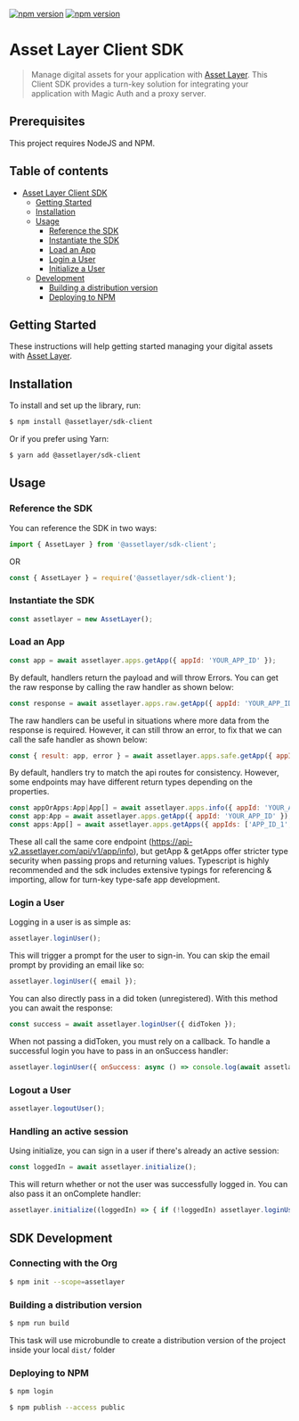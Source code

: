 [![npm version](https://badge.fury.io/js/isomorphic-unfetch.svg)](https://badge.fury.io/js/isomorphic-unfetch)
[![npm version](https://badge.fury.io/js/magic-sdk.svg)](https://badge.fury.io/js/magic-sdk)

# Asset Layer Client SDK

> Manage digital assets for your application with [Asset Layer](https://www.assetlayer.com). This Client SDK provides a turn-key solution for integrating your application with Magic Auth and a proxy server.

## Prerequisites

This project requires NodeJS and NPM.

## Table of contents

- [Asset Layer Client SDK](#asset-layer-client-sdk)
  - [Getting Started](#getting-started)
  - [Installation](#installation)
  - [Usage](#usage)
    - [Reference the SDK](#reference-the-sdk)
    - [Instantiate the SDK](#instantiate-the-sdk)
    - [Load an App](#load-an-app)
    - [Login a User](#login-a-user)
    - [Initialize a User](#handling-an-active-session)
  - [Development](#sdk-development)
    - [Building a distribution version](#building-a-distribution-version)
    - [Deploying to NPM](#deploying-to-npm)

## Getting Started

These instructions will help getting started managing your digital assets with [Asset Layer](https://www.assetlayer.com).

## Installation

To install and set up the library, run:

```sh
$ npm install @assetlayer/sdk-client
```

Or if you prefer using Yarn:

```sh
$ yarn add @assetlayer/sdk-client
```

## Usage

### Reference the SDK

You can reference the SDK in two ways:

```js
import { AssetLayer } from '@assetlayer/sdk-client';
```

OR

```js
const { AssetLayer } = require('@assetlayer/sdk-client');
```

### Instantiate the SDK

```js
const assetlayer = new AssetLayer();
```

### Load an App

```js
const app = await assetlayer.apps.getApp({ appId: 'YOUR_APP_ID' });
```

By default, handlers return the payload and will throw Errors.
You can get the raw response by calling the raw handler as shown below:

```js
const response = await assetlayer.apps.raw.getApp({ appId: 'YOUR_APP_ID' });
```

The raw handlers can be useful in situations where more data from the response is required.
However, it can still throw an error, to fix that we can call the safe handler as shown below:

```js
const { result: app, error } = await assetlayer.apps.safe.getApp({ appId: 'YOUR_APP_ID' });
```

By default, handlers try to match the api routes for consistency.
However, some endpoints may have different return types depending on the properties.

```js
const appOrApps:App|App[] = await assetlayer.apps.info({ appId: 'YOUR_APP_ID', appIds: ['APP_ID_1', 'APP_ID_2'] });
const app:App = await assetlayer.apps.getApp({ appId: 'YOUR_APP_ID' });
const apps:App[] = await assetlayer.apps.getApps({ appIds: ['APP_ID_1', 'APP_ID_2'] });
```

These all call the same core endpoint (https://api-v2.assetlayer.com/api/v1/app/info),
but getApp & getApps offer stricter type security when passing props and returning values.
Typescript is highly recommended and the sdk includes extensive typings
for referencing & importing, allow for turn-key type-safe app development.


### Login a User

Logging in a user is as simple as:

```js
assetlayer.loginUser();
```

This will trigger a prompt for the user to sign-in. 
You can skip the email prompt by providing an email like so:

```js
assetlayer.loginUser({ email });
```

You can also directly pass in a did token (unregistered).
With this method you can await the response:

```js
const success = await assetlayer.loginUser({ didToken });
```

When not passing a didToken, you must rely on a callback.
To handle a successful login you have to pass in an onSuccess handler:

```js
assetlayer.loginUser({ onSuccess: async () => console.log(await assetlayer.users.getUser()) });
```

### Logout a User

```js
assetlayer.logoutUser();
```

### Handling an active session

Using initialize, you can sign in a user if there's already an active session:

```js
const loggedIn = await assetlayer.initialize();
```

This will return whether or not the user was successfully logged in.
You can also pass it an onComplete handler:

```js
assetlayer.initialize((loggedIn) => { if (!loggedIn) assetlayer.loginUser(); });
```

## SDK Development

### Connecting with the Org

```sh
$ npm init --scope=assetlayer
```

### Building a distribution version

```sh
$ npm run build
```

This task will use microbundle to create a distribution version of the project
inside your local `dist/` folder

### Deploying to NPM

```sh
$ npm login

$ npm publish --access public
```
